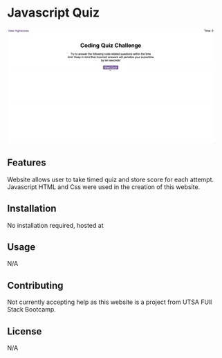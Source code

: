 # Javascript Quiz

![Website](/04-web-apis-homework-demo.gif)

## Features

Website allows user to take timed quiz and store score for each attempt. Javascript HTML and Css were used in the creation of this website.

## Installation


No installation required, hosted at 


## Usage

N/A

## Contributing

Not currently accepting help as this website is a project from UTSA FUll Stack Bootcamp.

## License


N/A

